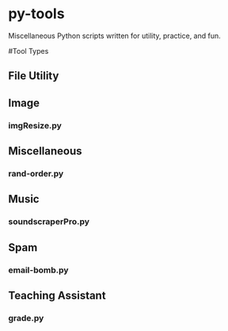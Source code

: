 # py-tools
Miscellaneous Python scripts written for utility, practice, and fun.

#Tool Types
## File Utility


## Image
### imgResize.py


## Miscellaneous
### rand-order.py


## Music
### soundscraperPro.py


## Spam
### email-bomb.py


## Teaching Assistant
### grade.py